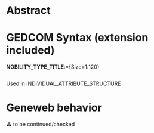 ﻿# Abstract

# GEDCOM Syntax (extension included)

**NOBILITY_TYPE_TITLE**:={Size=1:120}
<pre>
</pre>
Used in <a href=Ged.INDIVIDUAL_ATTRIBUTE_STRUCTURE>INDIVIDUAL_ATTRIBUTE_STRUCTURE</a><br />

# Geneweb behavior


:warning: to be continued/checked

